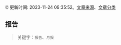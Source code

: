 :alarm_clock: 更新时间: 2023-11-24 09:35:52。[文章来源](/README.md)、[文章分类](/TAGS.md)

## 报告


> 关键字：`报告`、`月报`



